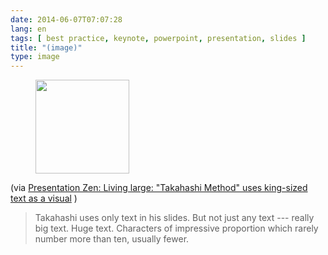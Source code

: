 ```yaml
---
date: 2014-06-07T07:07:28
lang: en
tags: [ best practice, keynote, powerpoint, presentation, slides ]
title: "(image)"
type: image
---
```


<figure>
<a
href="https://hugo.ferreira.cc/via-presentation-zen-living-large-takahashi/attachment/123/"
rel="attachment"><img
src="/wp-content/uploads/2014/06/tumblr_n6sy5vanCy1qz82meo1_250-150x150.jpg"
width="150" height="150" /></a></figure>

(via [Presentation Zen: Living large: "Takahashi Method" uses king-sized
text as a
visual](http://presentationzen.blogs.com/presentationzen/2005/09/living_large_ta.html)
)

> Takahashi uses only text in his slides. But not just any text ---
> really big text. Huge text. Characters of impressive proportion which
> rarely number more than ten, usually fewer.


